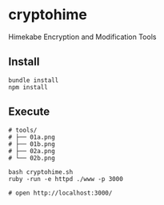 # cryptohime
Himekabe Encryption and Modification Tools

## Install
```
bundle install
npm install
```

## Execute
```
# tools/
# ├── 01a.png
# ├── 01b.png
# ├── 02a.png
# └── 02b.png

bash cryptohime.sh
ruby -run -e httpd ./www -p 3000

# open http://localhost:3000/
```
